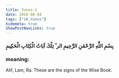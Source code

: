 ```yaml
---
title: Yunus:1
date: 2016-08-04
tags: ["10.Yunus"]
hidemeta: true 
ShowPostNavLinks: true 
---
```

### بِسْمِ اللَّهِ الرَّحْمَٰنِ الرَّحِيمِ الر ۚ تِلْكَ آيَاتُ الْكِتَابِ الْحَكِيمِ
### meaning: 
Alif, Lam, Ra. These are the signs of the Wise Book.
